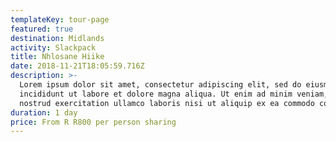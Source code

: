 ```yaml
---
templateKey: tour-page
featured: true
destination: Midlands
activity: Slackpack
title: Nhlosane Hiike
date: 2018-11-21T18:05:59.716Z
description: >-
  Lorem ipsum dolor sit amet, consectetur adipiscing elit, sed do eiusmod tempor
  incididunt ut labore et dolore magna aliqua. Ut enim ad minim veniam, quis
  nostrud exercitation ullamco laboris nisi ut aliquip ex ea commodo consequat.
duration: 1 day
price: From R R800 per person sharing
---
```


